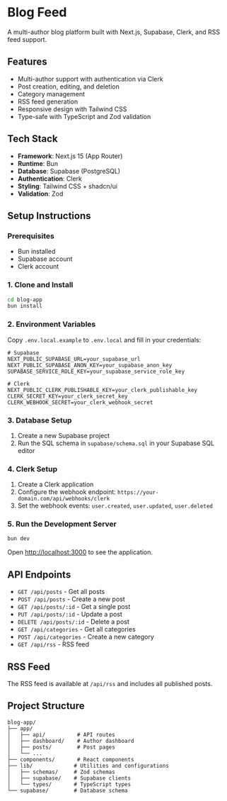 # Blog Feed

A multi-author blog platform built with Next.js, Supabase, Clerk, and RSS feed support.

## Features

- Multi-author support with authentication via Clerk
- Post creation, editing, and deletion
- Category management
- RSS feed generation
- Responsive design with Tailwind CSS
- Type-safe with TypeScript and Zod validation

## Tech Stack

- **Framework**: Next.js 15 (App Router)
- **Runtime**: Bun
- **Database**: Supabase (PostgreSQL)
- **Authentication**: Clerk
- **Styling**: Tailwind CSS + shadcn/ui
- **Validation**: Zod

## Setup Instructions

### Prerequisites

- Bun installed
- Supabase account
- Clerk account

### 1. Clone and Install

```bash
cd blog-app
bun install
```

### 2. Environment Variables

Copy `.env.local.example` to `.env.local` and fill in your credentials:

```env
# Supabase
NEXT_PUBLIC_SUPABASE_URL=your_supabase_url
NEXT_PUBLIC_SUPABASE_ANON_KEY=your_supabase_anon_key
SUPABASE_SERVICE_ROLE_KEY=your_supabase_service_role_key

# Clerk
NEXT_PUBLIC_CLERK_PUBLISHABLE_KEY=your_clerk_publishable_key
CLERK_SECRET_KEY=your_clerk_secret_key
CLERK_WEBHOOK_SECRET=your_clerk_webhook_secret
```

### 3. Database Setup

1. Create a new Supabase project
2. Run the SQL schema in `supabase/schema.sql` in your Supabase SQL editor

### 4. Clerk Setup

1. Create a Clerk application
2. Configure the webhook endpoint: `https://your-domain.com/api/webhooks/clerk`
3. Set the webhook events: `user.created`, `user.updated`, `user.deleted`

### 5. Run the Development Server

```bash
bun dev
```

Open [http://localhost:3000](http://localhost:3000) to see the application.

## API Endpoints

- `GET /api/posts` - Get all posts
- `POST /api/posts` - Create a new post
- `GET /api/posts/:id` - Get a single post
- `PUT /api/posts/:id` - Update a post
- `DELETE /api/posts/:id` - Delete a post
- `GET /api/categories` - Get all categories
- `POST /api/categories` - Create a new category
- `GET /api/rss` - RSS feed

## RSS Feed

The RSS feed is available at `/api/rss` and includes all published posts.

## Project Structure

```
blog-app/
├── app/
│   ├── api/          # API routes
│   ├── dashboard/    # Author dashboard
│   ├── posts/        # Post pages
│   └── ...
├── components/       # React components
├── lib/             # Utilities and configurations
│   ├── schemas/     # Zod schemas
│   ├── supabase/    # Supabase clients
│   └── types/       # TypeScript types
└── supabase/        # Database schema
```